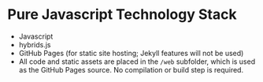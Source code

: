 # Pure Javascript Technology Stack

* Javascript
* hybrids.js
* GitHub Pages (for static site hosting; Jekyll features will not be used)
* All code and static assets are placed in the `/web` subfolder, which is used as the GitHub Pages source. No compilation or build step is required.
